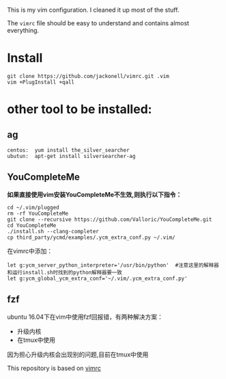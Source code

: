 This is my vim configuration. I cleaned it up most of the stuff.

The `vimrc` file should be easy to understand and contains almost everything.

# Install

```
git clone https://github.com/jackonell/vimrc.git .vim
vim +PlugInstall +qall
```
# other tool to be installed:

## ag
```
centos:  yum install the_silver_searcher
ubutun:  apt-get install silversearcher-ag
```

## YouCompleteMe
**如果直接使用vim安装YouCompleteMe不生效,则执行以下指令：**
```
cd ~/.vim/plugged
rm -rf YouCompleteMe
git clone --recursive https://github.com/Valloric/YouCompleteMe.git
cd YouCompleteMe
./install.sh --clang-completer
cp third_party/ycmd/examples/.ycm_extra_conf.py ~/.vim/
```
在vimrc中添加：
```
let g:ycm_server_python_interpreter='/usr/bin/python'  #注意这里的解释器和运行install.sh时找到的python解释器要一致
let g:ycm_global_ycm_extra_conf='~/.vim/.ycm_extra_conf.py'
```

## fzf
ubuntu 16.04下在vim中使用fzf回报错，有两种解决方案：
- 升级内核
- 在tmux中使用

因为担心升级内核会出现别的问题,目前在tmux中使用

This repository is based on [vimrc](https://gitlab.esy.fun/yogsototh/vimrc.git)
